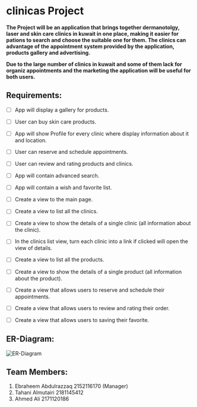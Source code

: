# clinicas Project

**The Project will be an application that brings together dermanotolgy, laser and skin care clinics in kuwait in one place, making it easier for pations to search and choose the suitable one for them. The clinics can advantage of the appointment system provided by the application, products gallery and advertising.**

**Due to the large number of clinics in kuwait and some of them lack for organiz appointments and the marketing the application will be useful for both users.**


## Requirements:

- [ ] App will display a gallery for products.
- [ ] User can buy skin care products.
- [ ] App will show Profile for every clinic where display information about it and location.
- [ ] User can reserve and schedule appointments.
- [ ] User can review and rating products and clinics.
- [ ] App will contain advanced search.
- [ ] App will contain a wish and favorite list.
- [ ] Create a view to the main page.
- [ ] Create a view to list all the clinics.
- [ ] Create a view to show the details of a single clinic (all information about the clinic).
- [ ] In the clinics list view, turn each clinic into a link if clicked will open the view of details.
- [ ] Create a view to list all the products.
- [ ] Create a view to show the details of a single product (all information about the product).
- [ ] Create a view that allows users to reserve and schedule their appointments.
- [ ] Create a view that allows users to review and rating their order.
- [ ] Create a view that allows users to saving their favorite.


## ER-Diagram:

![ER-Diagram](https://user-images.githubusercontent.com/81977986/121236423-9e3b3380-c89e-11eb-8ecc-ceee498ebe00.jpeg)

## Team Members:
1. Ebraheem Abdulrazzaq 2152116170 (Manager)
2. Tahani Almutairi 2181145412
3. Ahmed Ali 2171120186

